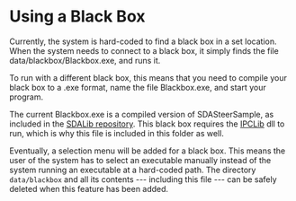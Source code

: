 # Using a Black Box
Currently, the system is hard-coded to find a black box in a set location. 
  When the system needs to connect to a black box, it simply finds the file data/blackbox/Blackbox.exe, and runs it.

To run with a different black box, this means that you need to compile your black box to a .exe format, 
  name the file Blackbox.exe, and start your program.

The current Blackbox.exe is a compiled version of SDASteerSample, as included in the 
  [SDALib repository](https://github.com/red-panda-productions/SDALib).
  This black box requires the [IPCLib](https://github.com/red-panda-productions/SDALib) dll to run, which is why this 
  file is included in this folder as well.

Eventually, a selection menu will be added for a black box. 
  This means the user of the system has to select an executable manually instead of the system running an executable at
  a hard-coded path. The directory `data/blackbox` and all its contents --- including this 
  file --- can be safely deleted when this feature has been added.